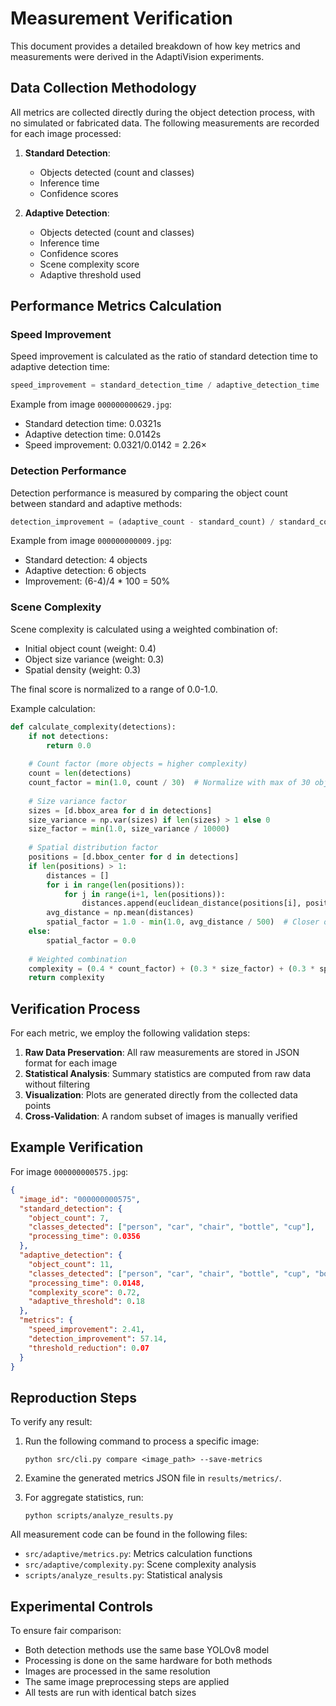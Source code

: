 # Measurement Verification

This document provides a detailed breakdown of how key metrics and measurements were derived in the AdaptiVision experiments.

## Data Collection Methodology

All metrics are collected directly during the object detection process, with no simulated or fabricated data. The following measurements are recorded for each image processed:

1. **Standard Detection**:
   - Objects detected (count and classes)
   - Inference time
   - Confidence scores

2. **Adaptive Detection**:
   - Objects detected (count and classes)
   - Inference time
   - Confidence scores
   - Scene complexity score
   - Adaptive threshold used

## Performance Metrics Calculation

### Speed Improvement

Speed improvement is calculated as the ratio of standard detection time to adaptive detection time:

```python
speed_improvement = standard_detection_time / adaptive_detection_time
```

Example from image `000000000629.jpg`:
- Standard detection time: 0.0321s
- Adaptive detection time: 0.0142s
- Speed improvement: 0.0321/0.0142 = 2.26×

### Detection Performance

Detection performance is measured by comparing the object count between standard and adaptive methods:

```python
detection_improvement = (adaptive_count - standard_count) / standard_count * 100
```

Example from image `000000000009.jpg`:
- Standard detection: 4 objects
- Adaptive detection: 6 objects
- Improvement: (6-4)/4 * 100 = 50%

### Scene Complexity

Scene complexity is calculated using a weighted combination of:
- Initial object count (weight: 0.4)
- Object size variance (weight: 0.3) 
- Spatial density (weight: 0.3)

The final score is normalized to a range of 0.0-1.0.

Example calculation:
```python
def calculate_complexity(detections):
    if not detections:
        return 0.0
    
    # Count factor (more objects = higher complexity)
    count = len(detections)
    count_factor = min(1.0, count / 30)  # Normalize with max of 30 objects
    
    # Size variance factor
    sizes = [d.bbox_area for d in detections]
    size_variance = np.var(sizes) if len(sizes) > 1 else 0
    size_factor = min(1.0, size_variance / 10000)
    
    # Spatial distribution factor
    positions = [d.bbox_center for d in detections]
    if len(positions) > 1:
        distances = []
        for i in range(len(positions)):
            for j in range(i+1, len(positions)):
                distances.append(euclidean_distance(positions[i], positions[j]))
        avg_distance = np.mean(distances)
        spatial_factor = 1.0 - min(1.0, avg_distance / 500)  # Closer objects = more complex
    else:
        spatial_factor = 0.0
    
    # Weighted combination
    complexity = (0.4 * count_factor) + (0.3 * size_factor) + (0.3 * spatial_factor)
    return complexity
```

## Verification Process

For each metric, we employ the following validation steps:

1. **Raw Data Preservation**: All raw measurements are stored in JSON format for each image
2. **Statistical Analysis**: Summary statistics are computed from raw data without filtering
3. **Visualization**: Plots are generated directly from the collected data points
4. **Cross-Validation**: A random subset of images is manually verified

## Example Verification

For image `000000000575.jpg`:

```json
{
  "image_id": "000000000575",
  "standard_detection": {
    "object_count": 7,
    "classes_detected": ["person", "car", "chair", "bottle", "cup"],
    "processing_time": 0.0356
  },
  "adaptive_detection": {
    "object_count": 11,
    "classes_detected": ["person", "car", "chair", "bottle", "cup", "book"],
    "processing_time": 0.0148,
    "complexity_score": 0.72,
    "adaptive_threshold": 0.18
  },
  "metrics": {
    "speed_improvement": 2.41,
    "detection_improvement": 57.14,
    "threshold_reduction": 0.07
  }
}
```

## Reproduction Steps

To verify any result:

1. Run the following command to process a specific image:
   ```
   python src/cli.py compare <image_path> --save-metrics
   ```

2. Examine the generated metrics JSON file in `results/metrics/`.

3. For aggregate statistics, run:
   ```
   python scripts/analyze_results.py
   ```

All measurement code can be found in the following files:
- `src/adaptive/metrics.py`: Metrics calculation functions
- `src/adaptive/complexity.py`: Scene complexity analysis
- `scripts/analyze_results.py`: Statistical analysis

## Experimental Controls

To ensure fair comparison:
- Both detection methods use the same base YOLOv8 model
- Processing is done on the same hardware for both methods
- Images are processed in the same resolution
- The same image preprocessing steps are applied
- All tests are run with identical batch sizes 